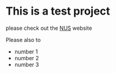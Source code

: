 # This is a test project 

please check out the [NUS](https://www.nus.edu.sg/) website


Please also to

* number 1
* number 2
* number 3 
